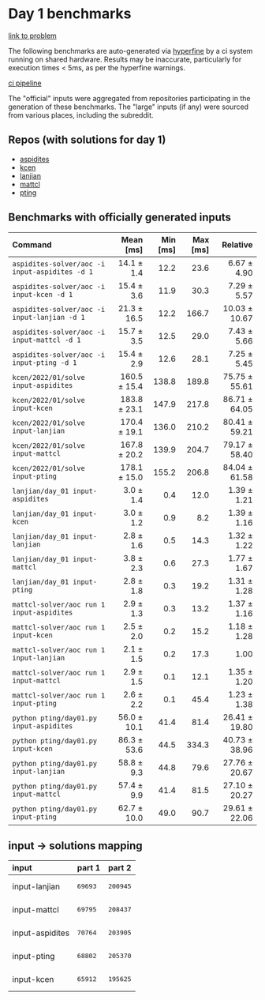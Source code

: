 # Day 1 benchmarks

[link to problem](http://adventofcode.com/2022/day/1)

The following benchmarks are auto-generated via [hyperfine](https://github.com/sharkdp/hyperfine) by a ci system running on shared hardware. Results may be inaccurate, particularly for execution times < 5ms, as per the hyperfine warnings.

[ci pipeline](http://ci.papercode.net:8080/teams/aoc2022/pipelines/aoc-compare-2022)

The "official" inputs were aggregated from repositories participating in the generation of these benchmarks. The "large" inputs (if any) were sourced from various places, including the subreddit.

## Repos (with solutions for day 1)


- [aspidites](https://github.com/aspidites/aoc2022)
- [kcen](https://github.com/kcen/AdventOfCode)
- [lanjian](https://github.com/LanJian/aoc-2022)
- [mattcl](https://github.com/mattcl/aoc2022)
- [pting](https://github.com/pting/aoc2022)

## Benchmarks with officially generated inputs
| Command | Mean [ms] | Min [ms] | Max [ms] | Relative |
|:---|---:|---:|---:|---:|
| `aspidites-solver/aoc -i input-aspidites -d 1` | 14.1 ± 1.4 | 12.2 | 23.6 | 6.67 ± 4.90 |
| `aspidites-solver/aoc -i input-kcen -d 1` | 15.4 ± 3.6 | 11.9 | 30.3 | 7.29 ± 5.57 |
| `aspidites-solver/aoc -i input-lanjian -d 1` | 21.3 ± 16.5 | 12.2 | 166.7 | 10.03 ± 10.67 |
| `aspidites-solver/aoc -i input-mattcl -d 1` | 15.7 ± 3.5 | 12.5 | 29.0 | 7.43 ± 5.66 |
| `aspidites-solver/aoc -i input-pting -d 1` | 15.4 ± 2.9 | 12.6 | 28.1 | 7.25 ± 5.45 |
| `kcen/2022/01/solve input-aspidites` | 160.5 ± 15.4 | 138.8 | 189.8 | 75.75 ± 55.61 |
| `kcen/2022/01/solve input-kcen` | 183.8 ± 23.1 | 147.9 | 217.8 | 86.71 ± 64.05 |
| `kcen/2022/01/solve input-lanjian` | 170.4 ± 19.1 | 136.0 | 210.2 | 80.41 ± 59.21 |
| `kcen/2022/01/solve input-mattcl` | 167.8 ± 20.2 | 139.9 | 204.7 | 79.17 ± 58.40 |
| `kcen/2022/01/solve input-pting` | 178.1 ± 15.0 | 155.2 | 206.8 | 84.04 ± 61.58 |
| `lanjian/day_01 input-aspidites` | 3.0 ± 1.4 | 0.4 | 12.0 | 1.39 ± 1.21 |
| `lanjian/day_01 input-kcen` | 3.0 ± 1.2 | 0.9 | 8.2 | 1.39 ± 1.16 |
| `lanjian/day_01 input-lanjian` | 2.8 ± 1.6 | 0.5 | 14.3 | 1.32 ± 1.22 |
| `lanjian/day_01 input-mattcl` | 3.8 ± 2.3 | 0.6 | 27.3 | 1.77 ± 1.67 |
| `lanjian/day_01 input-pting` | 2.8 ± 1.8 | 0.3 | 19.2 | 1.31 ± 1.28 |
| `mattcl-solver/aoc run 1 input-aspidites` | 2.9 ± 1.3 | 0.3 | 13.2 | 1.37 ± 1.16 |
| `mattcl-solver/aoc run 1 input-kcen` | 2.5 ± 2.0 | 0.2 | 15.2 | 1.18 ± 1.28 |
| `mattcl-solver/aoc run 1 input-lanjian` | 2.1 ± 1.5 | 0.2 | 17.3 | 1.00 |
| `mattcl-solver/aoc run 1 input-mattcl` | 2.9 ± 1.5 | 0.1 | 12.1 | 1.35 ± 1.20 |
| `mattcl-solver/aoc run 1 input-pting` | 2.6 ± 2.2 | 0.1 | 45.4 | 1.23 ± 1.38 |
| `python pting/day01.py input-aspidites` | 56.0 ± 10.1 | 41.4 | 81.4 | 26.41 ± 19.80 |
| `python pting/day01.py input-kcen` | 86.3 ± 53.6 | 44.5 | 334.3 | 40.73 ± 38.96 |
| `python pting/day01.py input-lanjian` | 58.8 ± 9.3 | 44.8 | 79.6 | 27.76 ± 20.67 |
| `python pting/day01.py input-mattcl` | 57.4 ± 9.9 | 41.4 | 81.5 | 27.10 ± 20.27 |
| `python pting/day01.py input-pting` | 62.7 ± 10.0 | 49.0 | 90.7 | 29.61 ± 22.06 |

## input -> solutions mapping
|input|part 1|part 2|
|:---|:---|:---|
|input-lanjian|<pre>69693</pre>|<pre>200945</pre>|
|input-mattcl|<pre>69795</pre>|<pre>208437</pre>|
|input-aspidites|<pre>70764</pre>|<pre>203905</pre>|
|input-pting|<pre>68802</pre>|<pre>205370</pre>|
|input-kcen|<pre>65912</pre>|<pre>195625</pre>|
